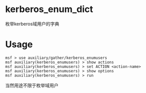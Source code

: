 # kerberos_enum_dict

枚举kerberos域用户的字典

# Usage

```
msf > use auxiliary/gather/kerberos_enumusers
msf auxiliary(kerberos_enumusers) > show actions
msf auxiliary(kerberos_enumusers) > set ACTION <action-name>
msf auxiliary(kerberos_enumusers) > show options
msf auxiliary(kerberos_enumusers) > run
```

当然用途不限于枚举域用户
